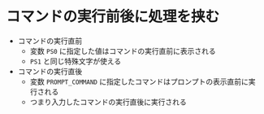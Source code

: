 # コマンドの実行前後に処理を挟む

- コマンドの実行直前
    - 変数 `PS0` に指定した値はコマンドの実行直前に表示される
    - `PS1` と同じ特殊文字が使える
- コマンドの実行直後
    - 変数 `PROMPT_COMMAND` に指定したコマンドはプロンプトの表示直前に実行される
    - つまり入力したコマンドの実行直後に実行される
